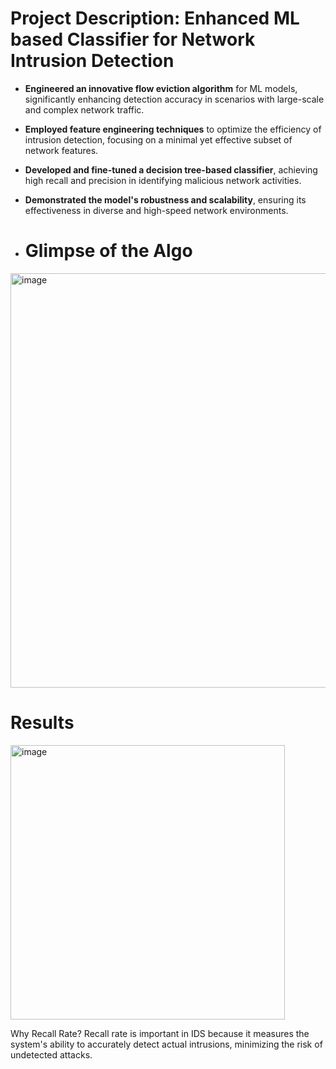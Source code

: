 # Project Description: Enhanced ML based Classifier for Network Intrusion Detection

- **Engineered an innovative flow eviction algorithm** for ML models, significantly enhancing detection accuracy in scenarios with large-scale and complex network traffic.
- **Employed feature engineering techniques** to optimize the efficiency of intrusion detection, focusing on a minimal yet effective subset of network features.
- **Developed and fine-tuned a decision tree-based classifier**, achieving high recall and precision in identifying malicious network activities.
- **Demonstrated the model's robustness and scalability**, ensuring its effectiveness in diverse and high-speed network environments.

- # Glimpse of the Algo
<img width="663" alt="image" src="https://github.com/ANANDKRISHNAM/FlowEvictionAlgo/assets/40604290/bd9eaad7-a585-41cd-acf1-26c45da3ac83">


# Results

<img width="439" alt="image" src="https://github.com/ANANDKRISHNAM/FlowEvictionAlgo/assets/40604290/b90452ab-ac1e-48d6-8151-24f9d4446943">

Why Recall Rate?
Recall rate is important in IDS because it measures the system's ability to accurately detect actual intrusions, minimizing the risk of undetected attacks.
